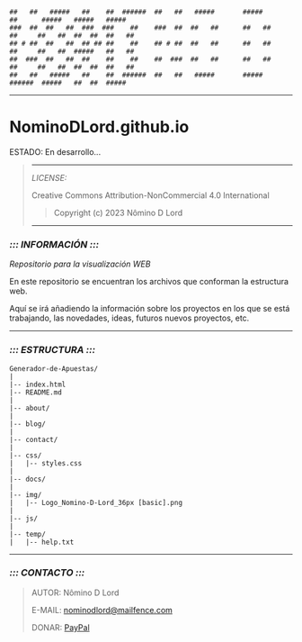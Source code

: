 ```
##   ##   #####   ##    ##  ######  ##   ##   #####       #####        ##      #####   #####   #####  
###  ##  ##   ##  ###  ###    ##    ###  ##  ##   ##      ##   ##      ##     ##   ##  ##  ##  ##   ##
## # ##  ##   ##  ## ## ##    ##    ## # ##  ##   ##      ##   ##      ##     ##   ##  #####   ##   ##
##  ###  ##   ##  ##    ##    ##    ##  ###  ##   ##      ##   ##      ##     ##   ##  ##  ##  ##   ##
##   ##   #####   ##    ##  ######  ##   ##   #####       #####        ######  #####   ##  ##  #####  
```
---

# NominoDLord.github.io

ESTADO: En desarrollo...

> ---
> *LICENSE:*
>
> Creative Commons Attribution-NonCommercial 4.0 International
> > Copyright (c) 2023 Nômino D Lord
>
> ---

### ***::: INFORMACIÓN :::***

*Repositorio para la visualización WEB*

En este repositorio se encuentran los archivos que conforman la estructura web.

Aquí se irá añadiendo la información sobre los proyectos en los que se está trabajando, las novedades, ideas, futuros nuevos proyectos, etc.

---

### ***::: ESTRUCTURA :::***
```
Generador-de-Apuestas/
|
|-- index.html
|-- README.md
|
|-- about/
|
|-- blog/
|
|-- contact/
|
|-- css/
|   |-- styles.css
|
|-- docs/
|
|-- img/
|   |-- Logo_Nomino-D-Lord_36px [basic].png
|
|-- js/
|
|-- temp/
|   |-- help.txt
```
---

### ***::: CONTACTO :::***

> AUTOR: Nômino D Lord
> 
> E-MAIL: nominodlord@mailfence.com
> 
> DONAR: [PayPal](https://www.paypal.com/donate/?hosted_button_id=V7JFQBUUK5ZYA)
